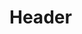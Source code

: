 <!-- TITLE: Sapphire Guard -->
<!-- SUBTITLE: Shines the light of a Sapphire on you and your party, increasing hit point regeneration. -->

# Header